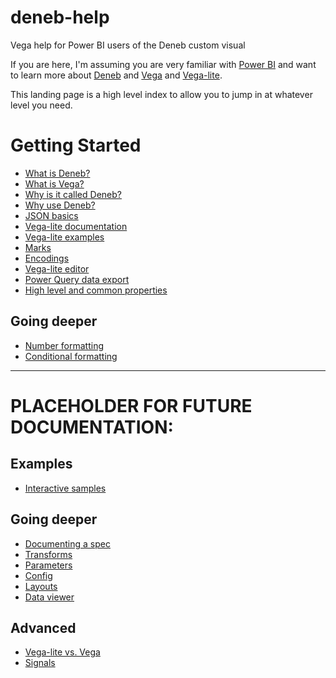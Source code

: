 # deneb-help
Vega help for Power BI users of the Deneb custom visual

If you are here, I'm assuming you are very familiar with [Power BI](https://www.powerbi.com) and want to learn more about [Deneb](https://deneb-viz.github.io/) and [Vega](https://vega.github.io/vega/) and [Vega-lite](https://vega.github.io/vega-lite/).

This landing page is a high level index to allow you to jump in at whatever level you need.

# Getting Started
- [What is Deneb?](./intro/what-is-deneb.md)
- [What is Vega?](./intro/what-is-vega.md)
- [Why is it called Deneb?](./intro/why-named-deneb.md)
- [Why use Deneb?](./intro/why-use-deneb.md)
- [JSON basics](./intro/json-basics.md)
- [Vega-lite documentation](./intro/vega-lite-doc.md)
- [Vega-lite examples](./intro/vega-lite-examples.md)
- [Marks](./intro/marks.md)
- [Encodings](./intro/encodings.md)
- [Vega-lite editor](./intro/vega-lite-editor.md)
- [Power Query data export](./intro/export-for-vega-editor.md)
- [High level and common properties](./intro/properties.md)

## Going deeper
- [Number formatting](./intermediate/number-formatting.md)
- [Conditional formatting](./intermediate/conditional-formatting.md)

---
# PLACEHOLDER FOR FUTURE DOCUMENTATION:

## Examples
- [Interactive samples](./examples/interactive.md)

## Going deeper
- [Documenting a spec](./intermediate/documentation.md)
- [Transforms](./intermediate/transforms.md)
- [Parameters](./intermediate/parameters.md)
- [Config](./intermediate/config.md)
- [Layouts](./intermediate/layouts.md)
- [Data viewer](./intermediate/data.md)

## Advanced
- [Vega-lite vs. Vega](./advanced/vega.md)
- [Signals](./advanced/signals.md)
